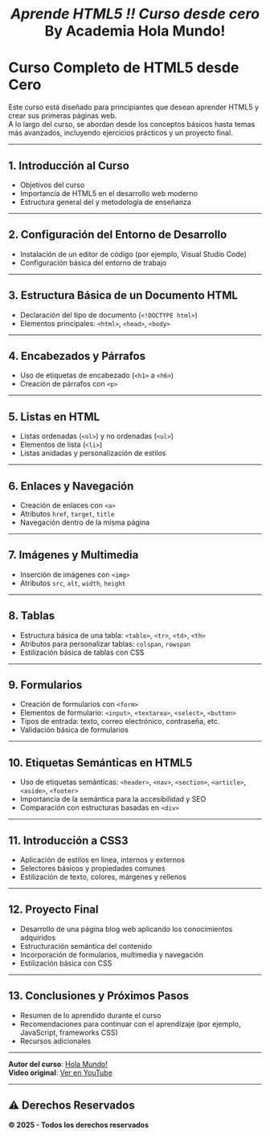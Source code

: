 <div align="center">
  
# __*Aprende HTML5 !! Curso desde cero*__ By Academia Hola Mundo!

</div>

# Curso Completo de HTML5 desde Cero

Este curso está diseñado para principiantes que desean aprender HTML5 y crear sus primeras páginas web.  
A lo largo del curso, se abordan desde los conceptos básicos hasta temas más avanzados, incluyendo ejercicios prácticos y un proyecto final.


---

## 1. Introducción al Curso

- Objetivos del curso  
- Importancia de HTML5 en el desarrollo web moderno  
- Estructura general del y metodología de enseñanza

---

## 2. Configuración del Entorno de Desarrollo

- Instalación de un editor de código (por ejemplo, Visual Studio Code)  
- Configuración básica del entorno de trabajo  

---

## 3. Estructura Básica de un Documento HTML

- Declaración del tipo de documento (`<!DOCTYPE html>`)  
- Elementos principales: `<html>`, `<head>`, `<body>`  

---

## 4. Encabezados y Párrafos

- Uso de etiquetas de encabezado (`<h1>` a `<h6>`)  
- Creación de párrafos con `<p>`  

---

## 5. Listas en HTML

- Listas ordenadas (`<ol>`) y no ordenadas (`<ul>`)  
- Elementos de lista (`<li>`)  
- Listas anidadas y personalización de estilos

---

## 6. Enlaces y Navegación

- Creación de enlaces con `<a>`  
- Atributos `href`, `target`, `title`  
- Navegación dentro de la misma página

---

## 7. Imágenes y Multimedia

- Inserción de imágenes con `<img>`  
- Atributos `src`, `alt`, `width`, `height`  

---

## 8. Tablas

- Estructura básica de una tabla: `<table>`, `<tr>`, `<td>`, `<th>`  
- Atributos para personalizar tablas: `colspan`, `rowspan`  
- Estilización básica de tablas con CSS

---

## 9. Formularios

- Creación de formularios con `<form>`  
- Elementos de formulario: `<input>`, `<textarea>`, `<select>`, `<button>`  
- Tipos de entrada: texto, correo electrónico, contraseña, etc.  
- Validación básica de formularios

---

## 10. Etiquetas Semánticas en HTML5

- Uso de etiquetas semánticas: `<header>`, `<nav>`, `<section>`, `<article>`, `<aside>`, `<footer>`  
- Importancia de la semántica para la accesibilidad y SEO  
- Comparación con estructuras basadas en `<div>`

---

## 11. Introducción a CSS3

- Aplicación de estilos en línea, internos y externos  
- Selectores básicos y propiedades comunes
- Estilización de texto, colores, márgenes y rellenos

---

## 12. Proyecto Final

- Desarrollo de una página blog web aplicando los conocimientos adquiridos  
- Estructuración semántica del contenido  
- Incorporación de formularios, multimedia y navegación  
- Estilización básica con CSS

---

## 13. Conclusiones y Próximos Pasos

- Resumen de lo aprendido durante el curso  
- Recomendaciones para continuar con el aprendizaje (por ejemplo, JavaScript, frameworks CSS)  
- Recursos adicionales

---

**Autor del curso**: [Hola Mundo!](https://www.youtube.com/@HolaMundoDev)  
**Video original**: [Ver en YouTube](https://youtu.be/MJkdaVFHrto?si=ZnTJakDj_N2eiYt5)

---

## ⚠️ Derechos Reservados  
**© 2025 - Todos los derechos reservados**
